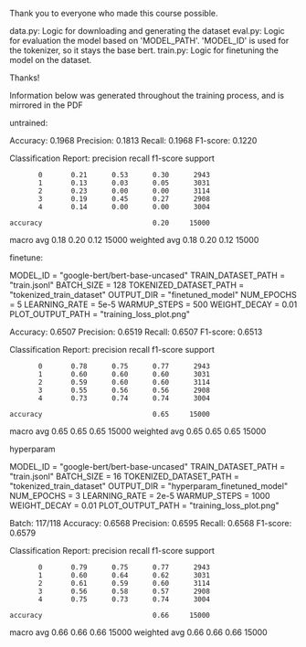 Thank you to everyone who made this course possible. 

data.py: Logic for downloading and generating the dataset
eval.py: Logic for evaluation the model based on 'MODEL_PATH'. 'MODEL_ID' is used for the tokenizer, so it stays the base bert. 
train.py: Logic for finetuning the model on the dataset.

Thanks!

Information below was generated throughout the training process, and is mirrored in the PDF

untrained:

Accuracy: 0.1968
Precision: 0.1813
Recall: 0.1968
F1-score: 0.1220

Classification Report:
               precision    recall  f1-score   support

           0       0.21      0.53      0.30      2943
           1       0.13      0.03      0.05      3031
           2       0.23      0.00      0.00      3114
           3       0.19      0.45      0.27      2908
           4       0.14      0.00      0.00      3004

    accuracy                           0.20     15000
   macro avg       0.18      0.20      0.12     15000
weighted avg       0.18      0.20      0.12     15000

finetune:

MODEL_ID = "google-bert/bert-base-uncased"
TRAIN_DATASET_PATH = "train.jsonl"
BATCH_SIZE = 128
TOKENIZED_DATASET_PATH = "tokenized_train_dataset"
OUTPUT_DIR = "finetuned_model"
NUM_EPOCHS = 5
LEARNING_RATE = 5e-5
WARMUP_STEPS = 500
WEIGHT_DECAY = 0.01
PLOT_OUTPUT_PATH = "training_loss_plot.png"

Accuracy: 0.6507
Precision: 0.6519
Recall: 0.6507
F1-score: 0.6513

Classification Report:
               precision    recall  f1-score   support

           0       0.78      0.75      0.77      2943
           1       0.60      0.60      0.60      3031
           2       0.59      0.60      0.60      3114
           3       0.55      0.56      0.56      2908
           4       0.73      0.74      0.74      3004

    accuracy                           0.65     15000
   macro avg       0.65      0.65      0.65     15000
weighted avg       0.65      0.65      0.65     15000

hyperparam

MODEL_ID = "google-bert/bert-base-uncased"
TRAIN_DATASET_PATH = "train.jsonl"
BATCH_SIZE = 16
TOKENIZED_DATASET_PATH = "tokenized_train_dataset"
OUTPUT_DIR = "hyperparam_finetuned_model"
NUM_EPOCHS = 3
LEARNING_RATE = 2e-5
WARMUP_STEPS = 1000
WEIGHT_DECAY = 0.01
PLOT_OUTPUT_PATH = "training_loss_plot.png"

Batch: 117/118
Accuracy: 0.6568
Precision: 0.6595
Recall: 0.6568
F1-score: 0.6579

Classification Report:
               precision    recall  f1-score   support

           0       0.79      0.75      0.77      2943
           1       0.60      0.64      0.62      3031
           2       0.61      0.59      0.60      3114
           3       0.56      0.58      0.57      2908
           4       0.75      0.73      0.74      3004

    accuracy                           0.66     15000
   macro avg       0.66      0.66      0.66     15000
weighted avg       0.66      0.66      0.66     15000

